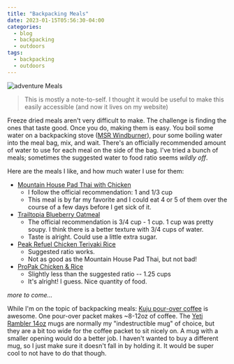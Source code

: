 ```yaml
---
title: "Backpacking Meals"
date: 2023-01-15T05:56:30-04:00
categories:
  - blog
  - backpacking
  - outdoors
tags:
  - backpacking
  - outdoors
---
```


![adventure Meals](/assets/images/adventure-meals.jpg)

> This is mostly a note-to-self. I thought it would be useful to make this easily accessible (and now it lives on my website)

Freeze dried meals aren't very difficult to make. The challenge is finding the ones that taste good. Once you do, making them is easy. You boil some water on a backpacking stove ([MSR Windburner](https://www.msrgear.com/stoves/stove-systems/windburner-personal-stove-system/windburner.html)), pour some boiling water into the meal bag, mix, and wait. There's an officially recommended amount of water to use for each meal on the side of the bag. I've tried a bunch of meals; sometimes the suggested water to food ratio seems _wildly off_.

Here are the meals I like, and how much water I use for them:

+ [Mountain House Pad Thai with Chicken](https://www.amazon.com/Mountain-House-Backpacking-Emergency-Gluten-Free/dp/B084NW22VN?th=1)
    - I follow the official recommendation: 1 and 1/3 cup
    - This meal is by far my favorite and I could eat 4 or 5 of them over the course of a few days before I get sick of it.
+ [Trailtopia Blueberry Oatmeal](https://www.rei.com/product/188956/trailtopia-blueberry-oatmeal-1-serving)
    - The official recommendation is 3/4 cup - 1 cup. 1 cup was pretty soupy. I think there is a better texture with 3/4 cups of water.
    - Taste is alright. Could use a little extra sugar.
+ [Peak Refuel Chicken Teriyaki Rice](https://www.amazon.com/Peak-Refuel-Chicken-Teriyaki-Backpacking/dp/B07BQYXWX1?th=1)
    + Suggested ratio works.
    + Not as good as the Mountain House Pad Thai, but not bad!
+ [ProPak Chicken & Rice](https://www.rei.com/product/184159/mountain-house-chicken-rice-pro-pak-1-serving)
    + Slightly less than the suggested ratio -- 1.25 cups
    + It's alright! I guess. Nice quantity of food.

_more to come..._

While I'm on the topic of backpacking meals: [Kuju pour-over coffee](https://www.amazon.com/Premium-Single-Serve-Ethically-Specialty-Eco-Friendly/dp/B09MHD4FNR/ref=sr_1_6?keywords=Kuju+Coffee+Pocket+Pour+Over&qid=1673852259&sr=8-6) is awesome. One pour-over packet makes ~8-12oz of coffee. The [Yeti Rambler 14oz](https://www.yeti.com/drinkware/mugs/mug-14oz.html) mugs are normally my "indestructible mug" of choice, but they are a bit too wide for the coffee packet to sit nicely on. A mug with a smaller opening would do a better job. I haven't wanted to buy a different mug, so I just make sure it doesn't fall in by holding it. It would be super cool to not have to do that though.
